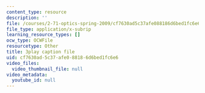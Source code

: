 ```yaml
---
content_type: resource
description: ''
file: /courses/2-71-optics-spring-2009/cf7630ad5c37afe088186d6bed1fc6e6_8WXUYdXNFy8.srt
file_type: application/x-subrip
learning_resource_types: []
ocw_type: OCWFile
resourcetype: Other
title: 3play caption file
uid: cf7630ad-5c37-afe0-8818-6d6bed1fc6e6
video_files:
  video_thumbnail_file: null
video_metadata:
  youtube_id: null
---
```

